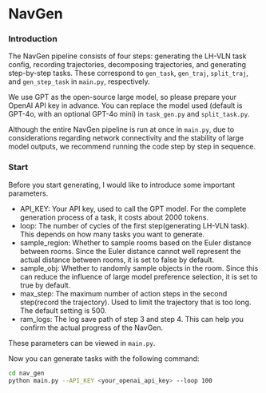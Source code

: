 # NavGen

### Introduction

The NavGen pipeline consists of four steps: generating the LH-VLN task config, recording trajectories, decomposing trajectories, and generating step-by-step tasks. These correspond to `gen_task`, `gen_traj`, `split_traj`, and `gen_step_task` in `main.py`, respectively.

We use GPT as the open-source large model, so please prepare your OpenAI API key in advance. You can replace the model used (default is GPT-4o, with an optional GPT-4o mini) in `task_gen.py` and `split_task.py`.

Although the entire NavGen pipeline is run at once in `main.py`, due to considerations regarding network connectivity and the stability of large model outputs, we recommend running the code step by step in sequence.

### Start

Before you start generating, I would like to introduce some important parameters.

- API_KEY: Your API key, used to call the GPT model. For the complete generation process of a task, it costs about 2000 tokens.
- loop: The number of cycles of the first step(generating LH-VLN task). This depends on how many tasks you want to generate.
- sample_region: Whether to sample rooms based on the Euler distance between rooms. Since the Euler distance cannot well represent the actual distance between rooms, it is set to false by default.
- sample_obj: Whether to randomly sample objects in the room. Since this can reduce the influence of large model preference selection, it is set to true by default.
- max_step: The maximum number of action steps in the second step(record the trajectory). Used to limit the trajectory that is too long. The default setting is 500.
- ram_logs: The log save path of step 3 and step 4. This can help you confirm the actual progress of the NavGen.

These parameters can be viewed in `main.py`.

Now you can generate tasks with the following command:

```bash
cd nav_gen
python main.py --API_KEY <your_openai_api_key> --loop 100
```
